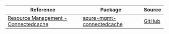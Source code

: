 | Reference | Package | Source |
|---|---|---|
|[Resource Management - Connectedcache](mgmt-connectedcache-readme.md)|[azure-mgmt-connectedcache](https://pypi.org/project/azure-mgmt-connectedcache)|[GitHub](https://github.com/Azure/azure-sdk-for-python/blob/main/sdk/connectedcache/azure-mgmt-connectedcache)|
